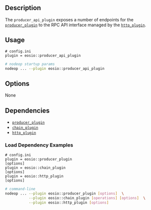 ## Description

The `producer_api_plugin` exposes a number of endpoints for the [`producer_plugin`](producer-plugin.md) to the RPC API interface managed by the [`http_plugin`](http-plugin.md).

## Usage

```console
# config.ini
plugin = eosio::producer_api_plugin
```
```sh
# nodeop startup params
nodeop ... --plugin eosio::producer_api_plugin
```

## Options

None

## Dependencies

* [`producer_plugin`](producer-plugin.md)
* [`chain_plugin`](chain-plugin.md)
* [`http_plugin`](http-plugin.md)

### Load Dependency Examples

```console
# config.ini
plugin = eosio::producer_plugin
[options]
plugin = eosio::chain_plugin
[options]
plugin = eosio::http_plugin
[options]
```
```sh
# command-line
nodeop ... --plugin eosio::producer_plugin [options]  \
           --plugin eosio::chain_plugin [operations] [options]  \
           --plugin eosio::http_plugin [options]
```
